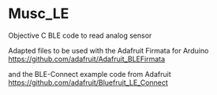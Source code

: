 Musc_LE
=======

Objective C BLE code to read analog sensor

Adapted files to be used with the Adafruit Firmata for Arduino
https://github.com/adafruit/Adafruit_BLEFirmata

and the BLE-Connect example code from Adafruit
https://github.com/adafruit/Bluefruit_LE_Connect
